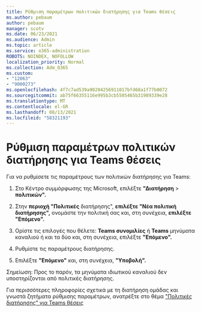 ```yaml
---
title: Ρύθμιση παραμέτρων πολιτικών διατήρησης για Teams θέσεις
ms.author: pebaum
author: pebaum
manager: scotv
ms.date: 06/23/2021
ms.audience: Admin
ms.topic: article
ms.service: o365-administration
ROBOTS: NOINDEX, NOFOLLOW
localization_priority: Normal
ms.collection: Adm_O365
ms.custom:
- "12063"
- "9000273"
ms.openlocfilehash: 4f7c7ad539a90204256911017bfd68a1f77b0072
ms.sourcegitcommit: ab75f66355116e995b3cb5505465b31989339e28
ms.translationtype: MT
ms.contentlocale: el-GR
ms.lasthandoff: 08/13/2021
ms.locfileid: "58321193"
---
```

# <a name="configure-retention-policies-for-teams-locations"></a>Ρύθμιση παραμέτρων πολιτικών διατήρησης για Teams θέσεις

Για να ρυθμίσετε τις παραμέτρους των πολιτικών διατήρησης για Teams:

1. Στο Κέντρο συμμόρφωσης της Microsoft, επιλέξτε **"Διατήρηση**  >  **πολιτικών".**

1. Στην **περιοχή "Πολιτικές** διατήρησης", **επιλέξτε "Νέα πολιτική διατήρησης",** ονομάστε την πολιτική σας και, στη συνέχεια, **επιλέξτε "Επόμενο".**

1. Ορίστε τις επιλογές που θέλετε: **Teams συνομιλίες** ή **Teams** μηνύματα καναλιού ή και τα δύο και, στη συνέχεια, επιλέξτε **"Επόμενο".**

1. Ρυθμίστε τις παραμέτρους διατήρησης. 

1. Επιλέξτε **"Επόμενο"** και, στη συνέχεια, **"Υποβολή".**

Σημείωση: Προς το παρόν, τα μηνύματα ιδιωτικού καναλιού δεν υποστηρίζονται από πολιτικές διατήρησης.

Για περισσότερες πληροφορίες σχετικά με τη διατήρηση ομάδας και γνωστά ζητήματα ρύθμισης παραμέτρων, ανατρέξτε στο θέμα ["Πολιτικές διατήρησης" για Teams θέσεις](https://docs.microsoft.com/microsoft-365/compliance/create-retention-policies#retention-policy-for-teams-locations)

